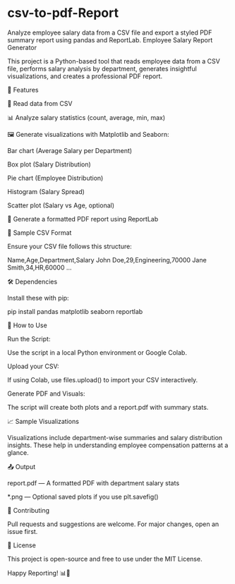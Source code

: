 # csv-to-pdf-Report
Analyze employee salary data from a CSV file and export a styled PDF summary report using pandas and ReportLab.
Employee Salary Report Generator

This project is a Python-based tool that reads employee data from a CSV file, performs salary analysis by department, generates insightful visualizations, and creates a professional PDF report.

🚀 Features

📂 Read data from CSV

📊 Analyze salary statistics (count, average, min, max)

🖼️ Generate visualizations with Matplotlib and Seaborn:

Bar chart (Average Salary per Department)

Box plot (Salary Distribution)

Pie chart (Employee Distribution)

Histogram (Salary Spread)

Scatter plot (Salary vs Age, optional)

📝 Generate a formatted PDF report using ReportLab

📁 Sample CSV Format

Ensure your CSV file follows this structure:

Name,Age,Department,Salary
John Doe,29,Engineering,70000
Jane Smith,34,HR,60000
...

🛠️ Dependencies

Install these with pip:

pip install pandas matplotlib seaborn reportlab

📄 How to Use

Run the Script:

Use the script in a local Python environment or Google Colab.

Upload your CSV:

If using Colab, use files.upload() to import your CSV interactively.

Generate PDF and Visuals:

The script will create both plots and a report.pdf with summary stats.

📈 Sample Visualizations

Visualizations include department-wise summaries and salary distribution insights.
These help in understanding employee compensation patterns at a glance.

📤 Output

report.pdf — A formatted PDF with department salary stats

*.png — Optional saved plots if you use plt.savefig()

🤝 Contributing

Pull requests and suggestions are welcome. For major changes, open an issue first.

📄 License

This project is open-source and free to use under the MIT License.

Happy Reporting! 📊📄

